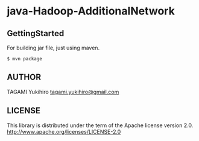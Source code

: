 java-Hadoop-AdditionalNetwork
=============================

GettingStarted
--------------

For building jar file, just using maven.

    $ mvn package

AUTHOR
------

TAGAMI Yukihiro <tagami.yukihiro@gmail.com>

LICENSE
-------

This library is distributed under the term of the Apache license version 2.0.
<http://www.apache.org/licenses/LICENSE-2.0>

